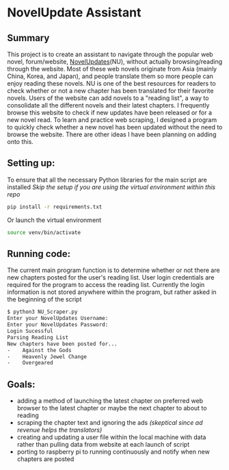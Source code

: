 # NovelUpdate Assistant
## Summary
This project is to create an assistant to navigate through the popular web novel,  forum/website, [NovelUpdates](https://www.novelupdates.com)(NU), without actually browsing/reading through the website. Most of these web novels originate from Asia (mainly China, Korea, and Japan), and people translate them so more people can enjoy reading these novels. NU is one of the best resources for readers to check whether or not a new chapter has been translated for their favorite novels. Users of the website can add novels to a "reading list", a way to consolidate all the different novels and their latest chapters. I frequently browse this website to check if new updates have been released or for a new novel read. To learn and practice web scraping, I designed a program to quickly check whether a new novel has been updated without the need to browse the website. There are other ideas I have been planning on adding onto this.

## Setting up:
To ensure that all the necessary Python libraries for the main script are installed
*Skip the setup if you are using the virtual environment within this repo*
```bash
pip install -r requirements.txt
```
Or launch the virtual environment
```bash
source venv/bin/activate
```

## Running code:
The current main program function is to determine whether or not there are new chapters posted for the user's reading list. User login credentials are required for the program to access the reading list. Currently the login information is not stored anywhere within the program, but rather asked in the beginning of the script
```bash
$ python3 NU_Scraper.py
Enter your NovelUpdates Username: 
Enter your NovelUpdates Password:
Login Sucessful
Parsing Reading List
New chapters have been posted for...
-    Against the Gods
-    Heavenly Jewel Change
-    Overgeared
```

## Goals:
* adding a method of launching the latest chapter on preferred web browser to the latest chapter or maybe the next chapter to about to reading
* scraping the chapter text and ignoring the ads *(skeptical since ad revenue helps the translators)*
* creating and updating a user file within the local machine with data rather than pulling data from website at each launch of script
* porting to raspberry pi to running continuously and notify when new chapters are posted
